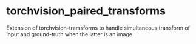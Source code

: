 # torchvision_paired_transforms
Extension of torchvision-tramsforms to handle simultaneous transform of input and ground-truth when the latter is an image
